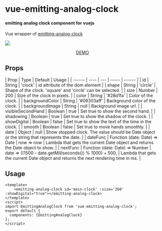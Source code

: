 vue-emitting-analog-clock
========

#### emitting analog clock component for vuejs ####
Vue wrapper of [emitting-analog-clock](https://moritanian.github.io/emitting-analog-clock)

<a href="https://moritanian.github.io/emitting-analog-clock"><img src="https://moritanian.github.io/emitting-analog-clock/sample.png"/></a>


<p align="center"><a href="https://moritanian.github.io/emitting-analog-clock">DEMO</a></p>

## Props
| Prop    | Type | Default | Usage  |
| ------  | ---- | --- | ----- | ------ |
| id   | String | 'clock' | id attribute of the dom element |
| shape | String | 'circle' | Shape of the clock. 'square' and 'circle' can be selected. |
| size | Number | 200 | Size of the clock in pixels. |
| color | String | '#28d1fa' | Color of the clock. |
| backgroundColor | String | '#09303aff' | Background color of the clock. |
| backgroundImage | String | null | Background image url. |
| visibleSecondHand | Boolean | true | Set true to show the second hand. |
| shadowing | Boolean | true | Set true to show the shadow of the clock. |
| showDigital | Boolean | false | Set true to show the text of the time in the clock. |
| smooth | Boolean | false | Set true to move hands smoothly. |
| date | Object | null | Show stopped clock. The value should be Date object or the string that represents the date. |
| dateFunc | Function (date: Date) => Date | now => now | Lambda that gets the current Date object and returns the Date object to show. |
| nextFunc | Function (date: Date) => Number | date => ((1500 - date.getMilliseconds()) % 1000) + 500, | Lambda that gets the current Date object and returns the next rendering time in ms. |


## Usage
```demo.vue
<template>
    <emitting-analog-clock id='main-clock' :size='260' :showDigital="true"></emitting-analog-clock>
</template>
<script>
import EmittingAnalogClock from 'vue-emitting-analog-clock';
export default {
  components: {EmittingAnalogClock}
};
</script>
```
